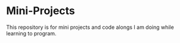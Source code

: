 # Mini-Projects

This repository is for mini projects and code alongs I am doing while learning to program.
